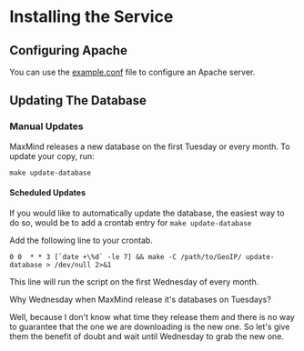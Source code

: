 # Installing the Service

## Configuring Apache
You can use the [example.conf](example.conf) file to configure an Apache server.

## Updating The Database
### Manual Updates
MaxMind releases a new database on the first Tuesday or every month.
To update your copy, run:
```
make update-database
```

#### Scheduled Updates
If you would like to automatically update the database, the easiest way
to do so, would be to add a crontab entry for `make update-database`

Add the following line to your crontab.

```
0 0  * * 3 [`date +\%d` -le 7] && make -C /path/to/GeoIP/ update-database > /dev/null 2>&1
```

This line will run the script on the first Wednesday of every month.

Why Wednesday when MaxMind release it's databases on Tuesdays?

Well, because I don't know what time they release them and there is no way
to guarantee that the one we are downloading is the new one. So let's give 
them the benefit of doubt and wait until Wednesday to grab the new one.
